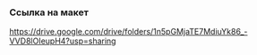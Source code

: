 ### Ссылка на макет

https://drive.google.com/drive/folders/1n5pGMjaTE7MdiuYk86_-VVD8lOIeupH4?usp=sharing